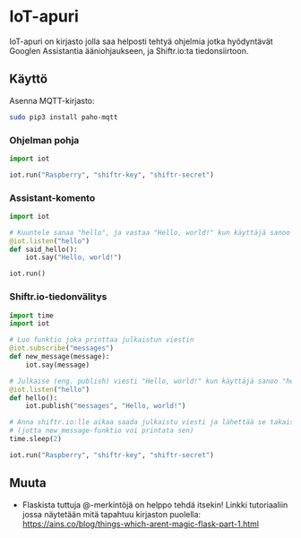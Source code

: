 # IoT-apuri
IoT-apuri on kirjasto jolla saa helposti tehtyä ohjelmia jotka hyödyntävät Googlen Assistantia ääniohjaukseen, ja Shiftr.io:ta tiedonsiirtoon.

## Käyttö
Asenna MQTT-kirjasto:
```sh
sudo pip3 install paho-mqtt
```

### Ohjelman pohja
```python
import iot

iot.run("Raspberry", "shiftr-key", "shiftr-secret")
```

### Assistant-komento
```python
import iot

# Kuuntele sanaa "hello", ja vastaa "Hello, world!" kun käyttäjä sanoo sen
@iot.listen("hello")
def said_hello():
    iot.say("Hello, world!")

iot.run()
```

### Shiftr.io-tiedonvälitys
```python
import time
import iot

# Luo funktio joka printtaa julkaistun viestin
@iot.subscribe("messages")
def new_message(message):
    iot.say(message)

# Julkaise (eng. publish) viesti "Hello, world!" kun käyttäjä sanoo "hello"
@iot.listen("hello")
def hello():
    iot.publish("messages", "Hello, world!")

# Anna shiftr.io:lle aikaa saada julkaistu viesti ja lähettää se takaisin
# (jotta new_message-funktio voi printata sen)
time.sleep(2)

iot.run("Raspberry", "shiftr-key", "shiftr-secret")
```


## Muuta
- Flaskista tuttuja @-merkintöjä on helppo tehdä itsekin! Linkki tutoriaaliin jossa näytetään mitä tapahtuu kirjaston puolella: https://ains.co/blog/things-which-arent-magic-flask-part-1.html
